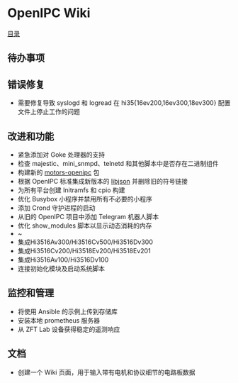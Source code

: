 # OpenIPC Wiki
[目录](../README.zh.md)

待办事项 
----

## 错误修复

* 需要修复导致 syslogd 和 logread 在 hi35{16ev200,16ev300,18ev300} 配置文件上停止工作的问题


## 改进和功能

* 紧急添加对 Goke 处理器的支持
* 检查 majestic、mini_snmpd、telnetd 和其他脚本中是否存在二进制组件
* 构建新的 [motors-openipc](https://github.com/OpenIPC/motors/tree/master/XM) 包
* 根据 OpenIPC 标准集成新版本的 [libjson](https://github.com/json-c/json-c/tree/json-c-0.15) 并删除旧的符号链接
* 为所有平台创建 Initramfs 和 cpio 构建
* 优化 Busybox 小程序并禁用所有不必要的小程序
* 添加 Crond 守护进程的启动
* 从旧的 OpenIPC 项目中添加 Telegram 机器人脚本
* 优化 show_modules 脚本以显示动态消耗的内存
* ~
* 集成Hi3516Av300/Hi3516Cv500/Hi3516Dv300
* 集成Hi3516Cv200/Hi3518Ev200/Hi3518Ev201
* 集成Hi3516Av100/Hi3516Dv100
* 连接初始化模块及启动系统脚本


## 监控和管理

* 将使用 Ansible 的示例上传到存储库
* 安装本地 prometheus 服务器
* 从 ZFT Lab 设备获得稳定的遥测响应


## 文档

* 创建一个 Wiki 页面，用于输入带有电机和协议细节的电路板数据

